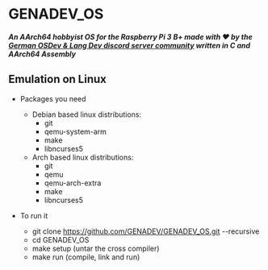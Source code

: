 # GENADEV_OS

#### _An AArch64 hobbyist OS for the Raspberry Pi 3 B+ made with ❤️ by the [German OSDev & Lang Dev discord server community](https://disboard.org/server/819953014953476126) written in C and AArch64 Assembly_

## Emulation on Linux

- Packages you need
  - Debian based linux distributions:
    - git
    - qemu-system-arm
    - make
    - libncurses5
  - Arch based linux distributions:
    - git
    - qemu
    - qemu-arch-extra
    - make
    - libncurses5

- To run it
  - git clone https://github.com/GENADEV/GENADEV_OS.git --recursive
  - cd GENADEV_OS
  - make setup (untar the cross compiler)
  - make run   (compile, link and run)

